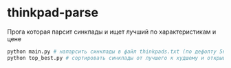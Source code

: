 # thinkpad-parse

Прога которая парсит синкпады и ищет лучший по характеристикам и цене

```sh
python main.py # напарсить синкпады в файл thinkpads.txt (по дефолту 5к синкпадов или 100 страниц)
python top_best.py # сортировать синкпады от лучшего к худшему и открывать ссылки на них в браузере
```